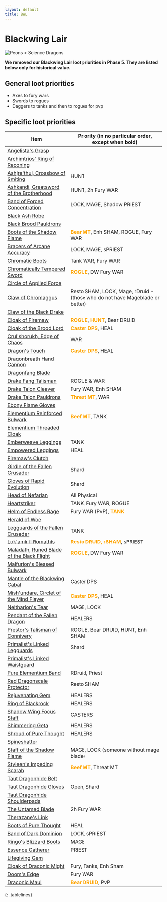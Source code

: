 ```yaml
---
layout: default
title: BWL
---
```


# Blackwing Lair

![Peons > Science Dragons]({{site.baseurl}}/assets/nef.png)

**We removed our Blackwing Lair loot priorities in Phase 5. They are listed below only for historical value.**

## General loot priorities

- Axes to fury wars
- Swords to rogues
- Daggers to tanks and then to rogues for pvp

## Specific loot priorities

| Item                                                                                                                         | Priority (in no particular order, except when bold)                                                                               |
| ---------------------------------------------------------------------------------------------------------------------------- | --------------------------------------------------------------------------------------------------------------------------------- |
| [Angelista's Grasp](https://classic.wowhead.com/item=19388/angelistas-grasp)                                                 |                                                                                                                                   |
| [Archimtrios' Ring of Reconing](https://classic.wowhead.com/item=19376/archimtiros-ring-of-reckoning)                        |                                                                                                                                   |
| [Ashjre'thul, Crossbow of Smiting](https://classic.wowhead.com/item=19361/ashjrethul-crossbow-of-smiting)                    | HUNT                                                                                                                              |
| [Ashkandi, Greatsword of the Brotherhood](https://classic.wowhead.com/item=19364/ashkandi-greatsword-of-the-brotherhood)     | HUNT, 2h Fury WAR                                                                                                                 |
| [Band of Forced Concentration](https://classic.wowhead.com/item=19403/band-of-forced-concentration)                          | LOCK, MAGE, Shadow PRIEST                                                                                                         |
| [Black Ash Robe](https://classic.wowhead.com/item=19399/black-ash-robe)                                                      |                                                                                                                                   |
| [Black Brood Pauldrons](https://classic.wowhead.com/item=19373/black-brood-pauldrons)                                        |                                                                                                                                   |
| [Boots of the Shadow Flame](https://classic.wowhead.com/item=19381/boots-of-the-shadow-flame)                                | <span style="color:orange;font-weight: bold;">Bear MT</span>, Enh SHAM, ROGUE, Fury WAR                                           |
| [Bracers of Arcane Accuracy](https://classic.wowhead.com/item=19374/bracers-of-arcane-accuracy)                              | LOCK, MAGE, sPRIEST                                                                                                               |
| [Chromatic Boots](https://classic.wowhead.com/item=19387/chromatic-boots)                                                    | Tank WAR, Fury WAR                                                                                                                |
| [Chromatically Tempered Sword](https://classic.wowhead.com/item=19352/chromatically-tempered-sword)                          | <span style="color:orange;font-weight: bold;">ROGUE</span>, DW Fury WAR                                                           |
| [Circle of Applied Force](https://classic.wowhead.com/item=19432/circle-of-applied-force)                                    |                                                                                                                                   |
| [Claw of Chromaggus](https://classic.wowhead.com/item=19347/claw-of-chromaggus)                                              | Resto SHAM, LOCK, Mage, rDruid - (those who do not have Mageblade or better)                                                      |
| [Claw of the Black Drake](https://classic.wowhead.com/item=19365/claw-of-the-black-drake)                                    |                                                                                                                                   |
| [Cloak of Firemaw](https://classic.wowhead.com/item=19398/cloak-of-firemaw)                                                  | <span style="color:orange;font-weight: bold;">ROGUE</span>, <span style="color:orange;font-weight: bold;">HUNT</span>, Bear DRUID |
| [Cloak of the Brood Lord](https://classic.wowhead.com/item=19378/cloak-of-the-brood-lord)                                    | <span style="color:orange;font-weight: bold;">Caster DPS</span>, HEAL                                                             |
| [Crul'shorukh, Edge of Chaos](https://classic.wowhead.com/item=19363/crulshorukh-edge-of-chaos)                              | WAR                                                                                                                               |
| [Dragon's Touch](https://classic.wowhead.com/item=19367/dragons-touch)                                                       | <span style="color:orange;font-weight: bold;">Caster DPS</span>, HEAL                                                             |
| [Dragonbreath Hand Cannon](https://classic.wowhead.com/item=19368/dragonbreath-hand-cannon)                                  |                                                                                                                                   |
| [Dragonfang Blade](https://classic.wowhead.com/item=19346/dragonfang-blade)                                                  |                                                                                                                                   |
| [Drake Fang Talisman](https://classic.wowhead.com/item=19406/drake-fang-talisman)                                            | ROGUE & WAR                                                                                                                       |
| [Drake Talon Cleaver](https://classic.wowhead.com/item=19353/drake-talon-cleaver)                                            | Fury WAR, Enh SHAM                                                                                                                |
| [Drake Talon Pauldrons](https://classic.wowhead.com/item=19394/drake-talon-pauldrons)                                        | <span style="color:orange;font-weight: bold;">Threat MT</span>, WAR                                                               |
| [Ebony Flame Gloves](https://classic.wowhead.com/item=19407/ebony-flame-gloves)                                              |                                                                                                                                   |
| [Elementium Reinforced Bulwark](https://classic.wowhead.com/item=19349/elementium-reinforced-bulwark)                        | <span style="color:orange;font-weight: bold;">Beef MT</span>, TANK                                                                |
| [Elementium Threaded Cloak](https://classic.wowhead.com/item=19386/elementium-threaded-cloak)                                |                                                                                                                                   |
| [Emberweave Leggings](https://classic.wowhead.com/item=19433/emberweave-leggings)                                            | TANK                                                                                                                              |
| [Empowered Leggings](https://classic.wowhead.com/item=19385/empowered-leggings)                                              | HEAL                                                                                                                              |
| [Firemaw's Clutch](https://classic.wowhead.com/item=19400/firemaws-clutch)                                                   |                                                                                                                                   |
| [Girdle of the Fallen Crusader](https://classic.wowhead.com/item=19392/girdle-of-the-fallen-crusader)                        | Shard                                                                                                                             |
| [Gloves of Rapid Evolution](https://classic.wowhead.com/item=19369/gloves-of-rapid-evolution)                                | Shard                                                                                                                             |
| [Head of Nefarian](https://classic.wowhead.com/item=19002/head-of-nefarian)                                                  | All Physical                                                                                                                      |
| [Heartstriker](https://classic.wowhead.com/item=19350/heartstriker)                                                          | TANK, Fury WAR, ROGUE                                                                                                             |
| [Helm of Endless Rage](https://classic.wowhead.com/item=19372/helm-of-endless-rage)                                          | Fury WAR (PvP), <span style="color:orange;font-weight: bold;">TANK</span>                                                         |
| [Herald of Woe](https://classic.wowhead.com/item=19357/herald-of-woe)                                                        |                                                                                                                                   |
| [Legguards of the Fallen Crusader](https://classic.wowhead.com/item=19402/legguards-of-the-fallen-crusader)                  | TANK                                                                                                                              |
| [Lok'amir il Romathis](https://classic.wowhead.com/item=19360/lokamir-il-romathis)                                           | <span style="color:orange;font-weight: bold;">Resto DRUID, rSHAM</span>, sPRIEST                                                  |
| [Maladath, Runed Blade of the Black Flight](https://classic.wowhead.com/item=19351/maladath-runed-blade-of-the-black-flight) | <span style="color:orange;font-weight: bold;">ROGUE</span>, DW Fury WAR                                                           |
| [Malfurion's Blessed Bulwark](https://classic.wowhead.com/item=19405/malfurions-blessed-bulwark)                             |                                                                                                                                   |
| [Mantle of the Blackwing Cabal](https://classic.wowhead.com/item=19370/mantle-of-the-blackwing-cabal)                        | Caster DPS                                                                                                                        |
| [Mish'undare, Circlet of the Mind Flayer](https://classic.wowhead.com/item=19375/mishundare-circlet-of-the-mind-flayer)      | <span style="color:orange;font-weight: bold;">Caster DPS</span>, HEAL                                                             |
| [Neltharion's Tear](https://classic.wowhead.com/item=19379/neltharions-tear)                                                 | MAGE, LOCK                                                                                                                        |
| [Pendant of the Fallen Dragon](https://classic.wowhead.com/item=19371/pendant-of-the-fallen-dragon)                          | HEALERS                                                                                                                           |
| [Prestor's Talisman of Connivery](https://classic.wowhead.com/item=19377/prestors-talisman-of-connivery)                     | ROGUE, Bear DRUID, HUNT, Enh SHAM                                                                                                 |
| [Primalist's Linked Legguards](https://classic.wowhead.com/item=19401/primalists-linked-legguards)                           | Shard<br>                                                                                                                         |
| [Primalist's Linked Waistguard](https://classic.wowhead.com/item=19393/primalists-linked-waistguard)                         |                                                                                                                                   |
| [Pure Elementium Band](https://classic.wowhead.com/item=19382/pure-elementium-band)                                          | RDruid, Priest                                                                                                                    |
| [Red Dragonscale Protector](https://classic.wowhead.com/item=19348/red-dragonscale-protector)                                | Resto SHAM                                                                                                                        |
| [Rejuvenating Gem](https://classic.wowhead.com/item=19395/rejuvenating-gem)                                                  | HEALERS                                                                                                                           |
| [Ring of Blackrock](https://classic.wowhead.com/item=19397/ring-of-blackrock)                                                | HEALERS                                                                                                                           |
| [Shadow Wing Focus Staff](https://classic.wowhead.com/item=19355/shadow-wing-focus-staff)                                    | CASTERS<br>                                                                                                                       |
| [Shimmering Geta](https://classic.wowhead.com/item=19391/shimmering-geta)                                                    | HEALERS                                                                                                                           |
| [Shroud of Pure Thought](https://classic.wowhead.com/item=19430/shroud-of-pure-thought)                                      | HEALERS                                                                                                                           |
| [Spineshatter](https://classic.wowhead.com/item=19335/spineshatter)                                                          |                                                                                                                                   |
| [Staff of the Shadow Flame](https://classic.wowhead.com/item=19356/staff-of-the-shadow-flame)                                | MAGE, LOCK (someone without mage blade)                                                                                           |
| [Styleen's Impeding Scarab](https://classic.wowhead.com/item=19431/styleens-impeding-scarab)                                 | <span style="color:orange;font-weight: bold;">Beef MT</span>, Threat MT                                                           |
| [Taut Dragonhide Belt](https://classic.wowhead.com/item=19396/taut-dragonhide-belt)                                          |                                                                                                                                   |
| [Taut Dragonhide Gloves](https://classic.wowhead.com/item=19390/taut-dragonhide-gloves)                                      | Open, Shard                                                                                                                       |
| [Taut Dragonhide Shoulderpads](https://classic.wowhead.com/item=19389/taut-dragonhide-shoulderpads)                          |                                                                                                                                   |
| [The Untamed Blade](https://classic.wowhead.com/item=19334/the-untamed-blade)                                                | 2h Fury WAR                                                                                                                       |
| [Therazane's Link](https://classic.wowhead.com/item=19380/therazanes-link)                                                   |                                                                                                                                   |
| [Boots of Pure Thought](https://classic.wowhead.com/item=19437/boots-of-pure-thought)                                        | HEAL                                                                                                                              |
| [Band of Dark Dominion](https://classic.wowhead.com/item=19434/band-of-dark-dominion)                                        | LOCK, sPRIEST                                                                                                                     |
| [Ringo's Blizzard Boots](https://classic.wowhead.com/item=19438/ringos-blizzard-boots)                                       | MAGE                                                                                                                              |
| [Essence Gatherer](https://classic.wowhead.com/item=19435/essence-gatherer)                                                  | PRIEST                                                                                                                            |
| [Lifegiving Gem](https://classic.wowhead.com/item=19341/lifegiving-gem)                                                      |                                                                                                                                   |
| [Cloak of Draconic Might](https://classic.wowhead.com/item=19436/cloak-of-draconic-might)                                    | Fury, Tanks, Enh Sham                                                                                                             |
| [Doom's Edge](https://classic.wowhead.com/item=19362/dooms-edge)                                                             | Fury WAR                                                                                                                          |
| [Draconic Maul](https://classic.wowhead.com/item=19358/draconic-maul)                                                        | <span style="color:orange;font-weight: bold;">Bear DRUID</span>, PvP                                                              |

{: .tablelines}
